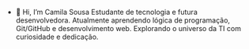 - 👋 Hi, I’m Camila Sousa
Estudante de tecnologia e futura desenvolvedora.
Atualmente aprendendo lógica de programação, Git/GitHub e desenvolvimento web.
Explorando o universo da TI com curiosidade e dedicação.

